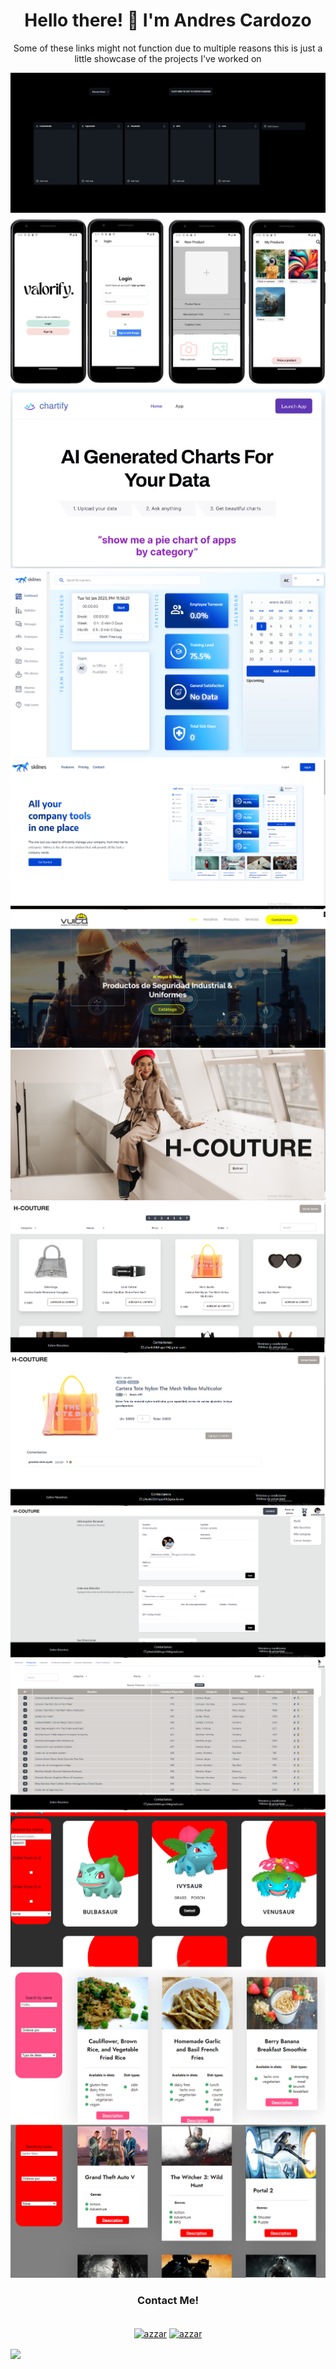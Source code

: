 <h1 align="center" >Hello there! 👋  I'm Andres Cardozo</h1>
<p align="center" >Some of these links might not function due to multiple reasons this is just a little showcase of the projects I've worked on</p>

<a href="https://kanban-board-w-google-sheets-fv21.vercel.app/">
  <img src="/Images/Google-sheets-kanban-board.png" /> 
</a>

<a href="https://https://github.com/Arres2/Quoter-app">
  <img src="/Images/Valorify screenshots.png" /> 
</a>

<a href="https://topai.tools/t/chartify">
  <img src="/Images/Chartify.png" /> 
</a>

<a href="https://skilnes-app.com/">
  <img src=/Images/SkilnesDashboard.png /> 
</a>

<a href="https://skilnes.com/">
  <img src=/Images/SkilnesWebSite.png /> 
</a>

<a href="https://github.com/Arres2/Vuica-Web-Page">
  <img src=/Images/VuicaHero.png /> 
</a>

<a href="https://h-couture-odxfhjkfia-uc.a.run.app/">
  <img src=/Images/HCoutureLanding.png /> 
</a>

<a href="https://h-couture-odxfhjkfia-uc.a.run.app/">
  <img src=/Images/HCoutureHome.png /> 
</a>

<a href="https://h-couture-odxfhjkfia-uc.a.run.app/">
  <img src=/Images/HCoutureDetail.png /> 
</a>

<a href="https://h-couture-odxfhjkfia-uc.a.run.app/">
  <img src=/Images/HCouturePerfil.png /> 
</a>

<a href="https://h-couture-odxfhjkfia-uc.a.run.app/">
  <img src=/Images/HCoutureAdmin.png /> 
</a>

<a href="https://github.com/Arres2/Pokemon-API">
  <img src=/Images/PokemonHome.png /> 
</a>

<a href="https://github.com/Arres2/Cookbook_Individual_Project">
  <img src=/Images/RecipeHome.png /> 
</a>

<a href="https://github.com/Arres2/Videogames-API-Front">
  <img src=/Images/VideogamesHome.png /> 
</a>
  


<h3 align="center">Contact Me!</h3>

 <p align="center">
      <br/>
      <a href="https://www.linkedin.com/in/andr%C3%A9s-eduardo-cardozo-landaeta-8940ba150/" target="blank"><img align="center"
         src="https://img.shields.io/badge/linkedin-%231DA1F2.svg?style=for-the-badge&logo=linkedin&logoColor=white"
         alt="azzar" height="30"/></a>
         <a href="mailto:andresecl95@gmail.com" target="blank"><img align="center"
         src="https://img.shields.io/badge/gmail-EA4335.svg?style=for-the-badge&logo=gmail&logoColor=white"
         alt="azzar" height="30"/></a>
 </p>
<img align="center" src="https://media.giphy.com/media/Vf3ZKdillTMOOaOho0/giphy.gif"/>



